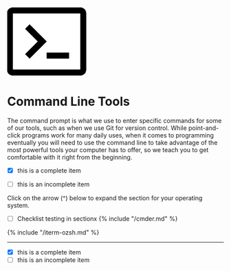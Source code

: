 ![](/assets/terminalSmall.png)
# Command Line Tools

The command prompt is what we use to enter specific commands for some of our tools, such as when we use Git for version control. While point-and-click programs work for many daily uses, when it comes to programming eventually you will need to use the command line to take advantage of the most powerful tools your computer has to offer, so we teach you to get comfortable with it right from the beginning.

* [x] this is a complete item
* [ ] this is an incomplete item


Click on the arrow (^) below to expand the section for your operating system.

<!--sec data-title="Windows" data-id="section0" data-show=true data-collapse=true ces-->

- [ ] Checklist testing in sectionx
{% include "/cmder.md" %}

<!--endsec-->

<!--sec data-title="Mac" data-id="section1" data-show=true data-collapse=true ces-->
{% include "/iterm-ozsh.md" %}

<!--endsec-->

---
* [x] this is a complete item
* [ ] this is an incomplete item

